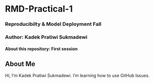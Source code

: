 # RMD-Practical-1
### Reproducibilty & Model Deployment Fall
### Author: Kadek Pratiwi Sukmadewi
#### About this repository: First session
## About Me
Hi, I’m Kadek Pratiwi Sukmadewi.
I’m learning how to use GitHub Issues. 
